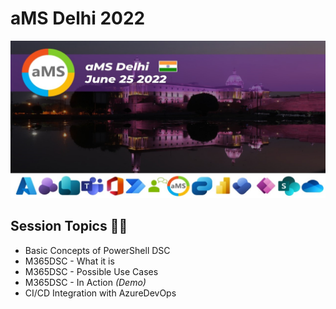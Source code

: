 # aMS Delhi 2022

<img src="https://raw.githubusercontent.com/Mr-W1nst0n/aMSDelhi2022/master/aMSDelhi2022Banner.jpg">

## Session Topics 🥷🤖
- Basic Concepts of PowerShell DSC
- M365DSC - What it is
- M365DSC - Possible Use Cases
- M365DSC - In Action _(Demo)_
- CI/CD Integration with AzureDevOps
